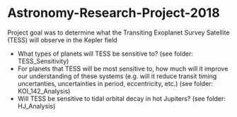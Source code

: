 # Astronomy-Research-Project-2018
Project goal was to determine what the Transiting Exoplanet Survey Satellite (TESS) will observe in the Kepler field
- What types of planets will TESS be sensitive to? (see folder: TESS_Sensitivity)
- For planets that TESS will be most sensitive to, how much will it improve our understanding of these systems (e.g. will it reduce transit timing uncertanties, uncertainties in period, eccentricity, etc.) (see folder: KOI_142_Analysis)
- Will TESS be sensitive to tidal orbital decay in hot Jupiters? (see folder: HJ_Analysis)

